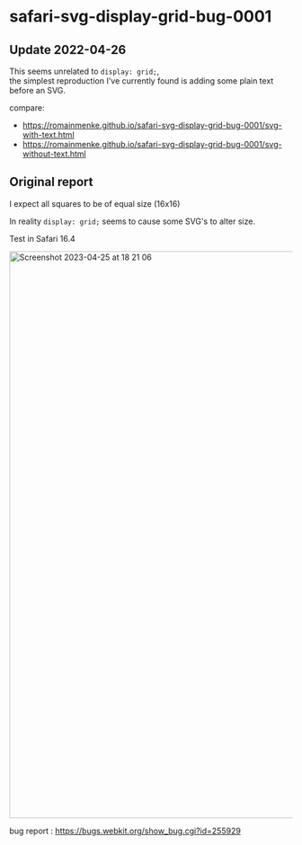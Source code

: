 # safari-svg-display-grid-bug-0001

## Update 2022-04-26

This seems unrelated to `display: grid;`,  
the simplest reproduction I've currently found is adding some plain text before an SVG.

compare:
- https://romainmenke.github.io/safari-svg-display-grid-bug-0001/svg-with-text.html
- https://romainmenke.github.io/safari-svg-display-grid-bug-0001/svg-without-text.html

## Original report

I expect all squares to be of equal size (16x16)

In reality `display: grid;` seems to cause some SVG's to alter size.

Test in Safari 16.4

<img width="1009" alt="Screenshot 2023-04-25 at 18 21 06" src="https://user-images.githubusercontent.com/11521496/234340479-08cab89e-90b4-4626-9d1f-f2613490a398.png">

bug report : https://bugs.webkit.org/show_bug.cgi?id=255929
